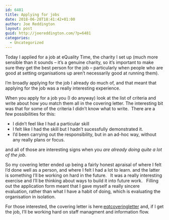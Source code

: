```yaml
---
id: 6481
title: Applying for jobs
date: 2018-06-28T18:41:42+01:00
author: Joe Reddington
layout: post
guid: http://joereddington.com/?p=6481
categories:
  - Uncategorized
---
```


Today I applied for a job at eQuality Time, the charity I set up (much more sensible than it sounds &#8211; it&#8217;s a genuine charity, so it&#8217;s important to make sure they get the best person for the job &#8211; particularly when people who are good at setting organisations up aren&#8217;t necessarily good at running them).

I&#8217;m broadly applying for the job I already do much of, and that meant that applying for the job was a really interesting experience.

When you apply for a job you (I do anyway) look at the list of criteria and write about how you match them all in the covering letter. The interesting bit was that for some of the criteria I didn&#8217;t know what to write.  There are a few possibilities for this:

  * I didn&#8217;t feel like I had a particular skill
  * I felt like I had the skill but I hadn&#8217;t sucessfully demonstrated it.
  * I&#8217;d been carrying out the responsibility, but in an ad-hoc way, without any really plans or focus.

and all of those are interesting signs when you _are already doing quite a lot of the job_.

So my covering letter ended up being a fairly honest apraisal of where I felt I&#8217;d done well as a person, and where I felt I had a lot to learn. and the latter is something I&#8217;ll be working on hard in the future.   It was a really interesting exercise and I&#8217;ll be thinking about ways to build it into future work.   Filling out the application form meant that I gave myself a really sincere evaluation, rather than what I have a habit of doing, which is evaluating the organisation in isolation.

For those interested, the covering letter is here:[eqtcoveringletter](/assets/uploads/2018/06/eqtcoveringletter-1.pdf) and, if I get the job, I&#8217;ll be working hard on staff managment and information flow.
